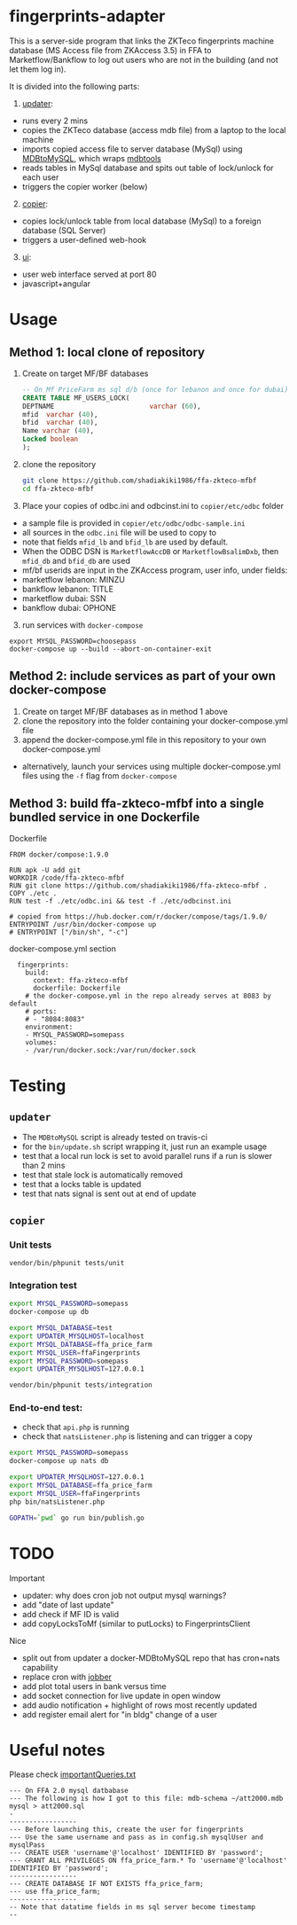 # fingerprints-adapter
This is a server-side program that links the ZKTeco fingerprints machine database (MS Access file from ZKAccess 3.5)
in FFA to Marketflow/Bankflow to log out users who are not in the building (and not let them log in).
 
It is divided into the following parts:

1. [updater](updater):
 * runs every 2 mins
 * copies the ZKTeco database (access mdb file) from a laptop to the local machine
 * imports copied access file to server database (MySql) using [MDBtoMySQL](https://github.com/shadiakiki1986/MDBtoMySQL), which wraps [mdbtools](https://github.com/brianb/mdbtools)
 * reads tables in MySql database and spits out table of lock/unlock for each user
 * triggers the copier worker (below)

2. [copier](copier):
 * copies lock/unlock table from local database (MySql) to a foreign database (SQL Server)
 * triggers a user-defined web-hook

3. [ui](ui):
 * user web interface served at port 80
 * javascript+angular

# Usage

## Method 1: local clone of repository
1. Create on target MF/BF databases

    ```sql
    -- On Mf PriceFarm ms sql d/b (once for lebanon and once for dubai)
    CREATE TABLE MF_USERS_LOCK(
    DEPTNAME                        varchar (60),
    mfid  varchar (40),
    bfid  varchar (40),
    Name varchar (40),
    Locked boolean
    );
    ```
2. clone the repository

    ```bash
    git clone https://github.com/shadiakiki1986/ffa-zkteco-mfbf
    cd ffa-zkteco-mfbf
    ```
3. Place your copies of odbc.ini and odbcinst.ini to `copier/etc/odbc` folder
 * a sample file is provided in `copier/etc/odbc/odbc-sample.ini`
 * all sources in the `odbc.ini` file will be used to copy to
 * note that fields `mfid_lb` and `bfid_lb` are used by default.
  * When the ODBC DSN is `MarketflowAccDB` or `MarketflowBsalimDxb`, then `mfid_db` and `bfid_db` are used
 * mf/bf userids are input in the ZKAccess program, user info, under fields:
  * marketflow lebanon: MINZU
  * bankflow lebanon: TITLE
  * marketflow dubai: SSN
  * bankflow dubai: OPHONE

3. run services with `docker-compose`
```
export MYSQL_PASSWORD=choosepass
docker-compose up --build --abort-on-container-exit
```

## Method 2: include services as part of your own docker-compose
1. Create on target MF/BF databases as in method 1 above
2. clone the repository into the folder containing your docker-compose.yml file
3. append the docker-compose.yml file in this repository to your own docker-compose.yml
 * alternatively, launch your services using multiple docker-compose.yml files using the `-f` flag from `docker-compose`

## Method 3: build ffa-zkteco-mfbf into a single bundled service in one Dockerfile

Dockerfile
```
FROM docker/compose:1.9.0

RUN apk -U add git
WORKDIR /code/ffa-zkteco-mfbf
RUN git clone https://github.com/shadiakiki1986/ffa-zkteco-mfbf .
COPY ./etc .
RUN test -f ./etc/odbc.ini && test -f ./etc/odbcinst.ini

# copied from https://hub.docker.com/r/docker/compose/tags/1.9.0/
ENTRYPOINT /usr/bin/docker-compose up 
# ENTRYPOINT ["/bin/sh", "-c"]
```

docker-compose.yml section
```
  fingerprints:
    build:
      context: ffa-zkteco-mfbf
      dockerfile: Dockerfile
    # the docker-compose.yml in the repo already serves at 8083 by default
    # ports:
    # - "8084:8083"
    environment:
    - MYSQL_PASSWORD=somepass
    volumes:
    - /var/run/docker.sock:/var/run/docker.sock
```

# Testing
## `updater`
* The `MDBtoMySQL` script is already tested on travis-ci
* for the `bin/update.sh` script wrapping it, just run an example usage
 * test that a local run lock is set to avoid parallel runs if a run is slower than 2 mins
 * test that stale lock is automatically removed
 * test that a locks table is updated
 * test that nats signal is sent out at end of update

## `copier`
### Unit tests
`vendor/bin/phpunit tests/unit`
### Integration test
```bash
export MYSQL_PASSWORD=somepass
docker-compose up db

export MYSQL_DATABASE=test
export UPDATER_MYSQLHOST=localhost
export MYSQL_DATABASE=ffa_price_farm
export MYSQL_USER=ffaFingerprints
export MYSQL_PASSWORD=somepass
export UPDATER_MYSQLHOST=127.0.0.1

vendor/bin/phpunit tests/integration
```
### End-to-end test:
* check that `api.php` is running
* check that `natsListener.php` is listening and can trigger a copy
```bash
export MYSQL_PASSWORD=somepass
docker-compose up nats db

export UPDATER_MYSQLHOST=127.0.0.1
export MYSQL_DATABASE=ffa_price_farm
export MYSQL_USER=ffaFingerprints
php bin/natsListener.php

GOPATH=`pwd` go run bin/publish.go 
```

# TODO
Important
* updater: why does cron job not output mysql warnings?
* add "date of last update"
* add check if MF ID is valid
* add copyLocksToMf (similar to putLocks) to FingerprintsClient

Nice
* split out from updater a docker-MDBtoMySQL repo that has cron+nats capability
* replace cron with [jobber](https://github.com/dshearer/jobber)
* add plot total users in bank versus time
* add socket connection for live update in open window
 * add audio notification + highlight of rows most recently updated
* add register email alert for "in bldg" change of a user


# Useful notes

Please check [importantQueries.txt](importantQueries.txt)

```
--- On FFA 2.0 mysql datbabase
--- The following is how I got to this file: mdb-schema ~/att2000.mdb mysql > att2000.sql
-
-----------------
--- Before launching this, create the user for fingerprints
--- Use the same username and pass as in config.sh mysqlUser and mysqlPass
--- CREATE USER 'username'@'localhost' IDENTIFIED BY 'password';
--- GRANT ALL PRIVILEGES ON ffa_price_farm.* To 'username'@'localhost' IDENTIFIED BY 'password';
-----------------
--- CREATE DATABASE IF NOT EXISTS ffa_price_farm;
--- use ffa_price_farm;
-----------------
-- Note that datatime fields in ms sql server become timestamp
--
```

